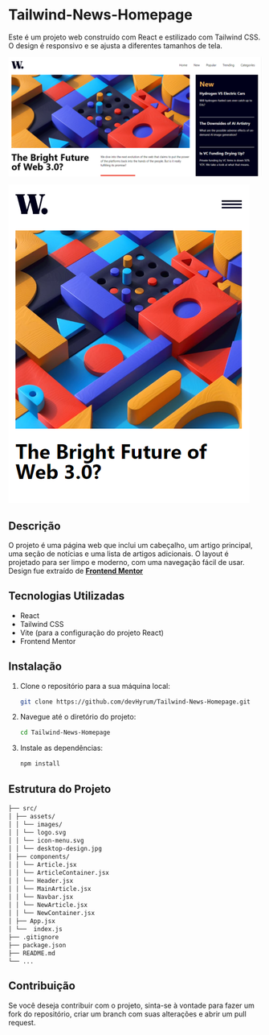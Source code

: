 # Tailwind-News-Homepage

Este é um projeto web construído com React e estilizado com Tailwind CSS. O design é responsivo e se ajusta a diferentes tamanhos de tela.

![Desktop](/public/Desktop.png)

![Mobile](/public/Mobile.png)

## Descrição

O projeto é uma página web que inclui um cabeçalho, um artigo principal, uma seção de notícias e uma lista de artigos adicionais. O layout é projetado para ser limpo e moderno, com uma navegação fácil de usar. Design fue extraído de **[Frontend Mentor](https://www.frontendmentor.io/challenges/news-homepage-H6SWTa1MFl)**

## Tecnologias Utilizadas
- React
- Tailwind CSS
- Vite (para a configuração do projeto React)
- Frontend Mentor

## Instalação

1. Clone o repositório para a sua máquina local:

   ```bash
   git clone https://github.com/devHyrum/Tailwind-News-Homepage.git
    ```
2. Navegue até o diretório do projeto:
    ```bash
    cd Tailwind-News-Homepage
    ```
3. Instale as dependências:
    ```bash
    npm install
    ```


## Estrutura do Projeto

```plaintext
├── src/
│ ├── assets/
│ │ └── images/
│ │ └── logo.svg
│ │ └── icon-menu.svg
│ │ └── desktop-design.jpg
│ ├── components/
│ │ └── Article.jsx
│ │ └── ArticleContainer.jsx
│ │ └── Header.jsx
│ │ └── MainArticle.jsx
│ │ └── Navbar.jsx
│ │ └── NewArticle.jsx
│ │ └── NewContainer.jsx
│ ├── App.jsx
│ └──  index.js
├── .gitignore
├── package.json
├── README.md
└── ...
```

## Contribuição
Se você deseja contribuir com o projeto, sinta-se à vontade para fazer um fork do repositório, criar um branch com suas alterações e abrir um pull request.